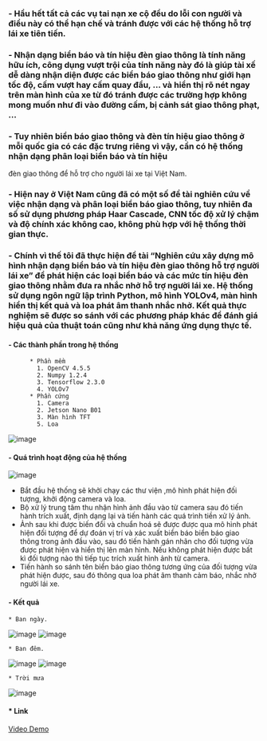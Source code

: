 ### - Hầu hết tất cả các vụ tai nạn xe cộ đều do lỗi con người và điều này có thể hạn chế và tránh được với các hệ thống hỗ trợ lái xe tiên tiến.
### - Nhận dạng biển báo và tín hiệu đèn giao thông là tính năng hữu ích, công dụng vượt trội của tính năng này đó là giúp tài xế dễ dàng nhận diện được các biển báo giao thông như giới hạn tốc độ, cấm vượt hay cấm quay đầu, … và hiển thị rõ nét ngay trên màn hình của xe từ đó tránh được các trường hợp không mong muốn như đi vào đường cấm, bị cảnh sát giao thông phạt, …
### - Tuy nhiên biển báo giao thông và đèn tín hiệu giao thông ở mỗi quốc gia có các đặc trưng riêng vì vậy, cần có hệ thống nhận dạng phân loại biển báo và tín hiệu
đèn giao thông để hỗ trợ cho người lái xe tại Việt Nam.
### - Hiện nay ở Việt Nam cũng đã có một số đề tài nghiên cứu về việc nhận dạng và phân loại biển báo giao thông, tuy nhiên đa số sử dụng phương pháp Haar Cascade, CNN tốc độ xử lý chậm và độ chính xác không cao, không phù hợp với hệ thống thời gian thực.
### - Chính vì thế tôi đã thực hiện đề tài **“Nghiên cứu xây dựng mô hình nhận dạng biển báo và tín hiệu đèn giao thông hỗ trợ người lái xe”** để phát hiện các loại biển báo và các mức tín hiệu đèn giao thông nhằm đưa ra nhắc nhở hỗ trợ người lái xe. Hệ thống sử dụng ngôn ngữ lập trình Python, mô hình YOLOv4, màn hình hiển thị kết quả và loa phát âm thanh nhắc nhở. Kết quả thực nghiệm sẽ được so sánh với các phương pháp khác để đánh giá hiệu quả của thuật toán cũng như khả năng ứng dụng thực tế.

#### - Các thành phần trong hệ thống
          * Phần mềm
            1. OpenCV 4.5.5
            2. Numpy 1.2.4
            3. Tensorflow 2.3.0
            4. YOLOv7 
          * Phần cứng
            1. Camera
            2. Jetson Nano B01
            3. Màn hình TFT
            5. Loa
   ![image](https://user-images.githubusercontent.com/92384494/215694512-c3a60beb-a1ec-4bec-8417-c6d812847a12.png)
            
#### - Quá trình hoạt động của hệ thống
   ![image](https://user-images.githubusercontent.com/92384494/215694715-5979b500-9ec9-4ade-8bd6-640a585abe17.png)
   
  * Bắt đầu hệ thống sẽ khởi chạy các thư viện ,mô hình phát hiện đối tượng, khởi động camera và loa.
  * Bộ xử lý trung tâm thu nhận hình ảnh đầu vào từ camera sau đó tiến hành trích xuất, định dạng lại và tiến hành các quá trình tiền xử lý ảnh.
  * Ảnh sau khi được biến đổi và chuẩn hoá sẽ được được qua mô hình phát hiện đối tượng để dự đoán vị trí và xác xuất biển báo biển báo giao thông trong ảnh đầu vào, sau đó tiến hành gán nhãn cho đối tượng vừa được phát hiện và hiển thị lên màn hình. Nếu không phát hiện được bất kì đối tượng nào thì tiếp tục trích xuất hình ảnh từ camera.
  * Tiến hành so sánh tên biển báo giao thông tương ứng của đối tượng vừa phát hiện được, sau đó thông qua loa phát âm thanh cảm báo, nhắc nhở người lái xe.

#### - Kết quả 
    * Ban ngày.
   ![image](https://user-images.githubusercontent.com/92384494/215695320-dcfd0b2c-54a8-473a-8355-bc2c33f9abdc.png)
   ![image](https://user-images.githubusercontent.com/92384494/215695394-90ab99a7-84b1-4a73-9ea1-cc726aa45e72.png)
   
    * Ban đêm.
   ![image](https://user-images.githubusercontent.com/92384494/215695486-ac0417ba-74d5-4847-b66d-871072d84bd7.png)
   ![image](https://user-images.githubusercontent.com/92384494/215695582-f590bfa8-d96a-45bf-9860-4ccad180f66c.png)
   
    * Trời mưa
   ![image](https://user-images.githubusercontent.com/92384494/215695754-98f3b4bc-b9f6-4940-b778-5deaebc066ac.png)
#### * Link
   [Video Demo](https://www.youtube.com/watch?v=PS8wE31Du1Q)
